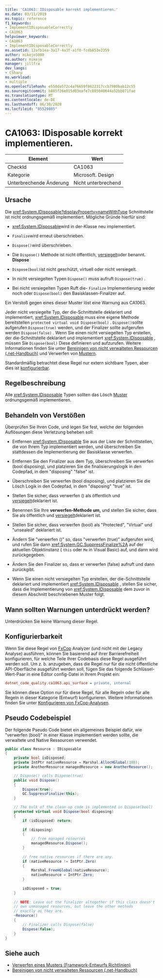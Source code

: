 ```yaml
---
title: 'CA1063: IDisposable korrekt implementieren.'
ms.date: 03/11/2019
ms.topic: reference
f1_keywords:
- ImplementIDisposableCorrectly
- CA1063
helpviewer_keywords:
- CA1063
- ImplementIDisposableCorrectly
ms.assetid: 12afb1ea-3a17-4a3f-a1f0-fcdb853e2359
author: mikejo5000
ms.author: mikejo
manager: jillfra
dev_langs:
- CSharp
ms.workload:
- multiple
ms.openlocfilehash: e550da572c4a76659f8622317ccb7980bab12c55
ms.sourcegitcommit: b885f26e015d03eafe7c885040644a52bb071fae
ms.translationtype: MT
ms.contentlocale: de-DE
ms.lasthandoff: 06/30/2020
ms.locfileid: "85529805"
---
```

# <a name="ca1063-implement-idisposable-correctly"></a>CA1063: IDisposable korrekt implementieren.

|Element|Wert|
|-|-|
|CheckId|CA1063|
|Kategorie|Microsoft. Design|
|Unterbrechende Änderung|Nicht unterbrechend|

## <a name="cause"></a>Ursache

Die <xref:System.IDisposable?displayProperty=nameWithType> Schnittstelle ist nicht ordnungsgemäß implementiert. Mögliche Gründe hierfür sind:

- <xref:System.IDisposable>wird in der-Klasse neu implementiert.

- `Finalize`wird erneut überschrieben.

- `Dispose()`wird überschrieben.

- Die `Dispose()` Methode ist nicht öffentlich, [versiegelt](/dotnet/csharp/language-reference/keywords/sealed)oder benannt. **Dispose**

- `Dispose(bool)`ist nicht geschützt, virtuell oder nicht versiegelt.

- In nicht versiegelten Typen `Dispose()` muss aufruft `Dispose(true)` .

- Bei nicht versiegelten Typen Ruft die- `Finalize` Implementierung weder noch oder `Dispose(bool)` den Basisklassen-Finalizer auf.

Ein Verstoß gegen eines dieser Muster löst eine Warnung aus CA1063.

Jeder nicht versiegelte Typ, der die-Schnittstelle deklariert und implementiert, <xref:System.IDisposable> muss eine eigene Methode bereitstellen `protected virtual void Dispose(bool)` . `Dispose()`sollte aufgerufen `Dispose(true)` werden, und der Finalizer sollte aufgerufen werden `Dispose(false)` . Wenn Sie einen nicht versiegelten Typ erstellen, der die-Schnittstelle deklariert und implementiert <xref:System.IDisposable> , müssen Sie `Dispose(bool)` Diese definieren und aufzurufen. Weitere Informationen finden Sie unter [Bereinigen von nicht verwalteten Ressourcen (.net-Handbuch)](/dotnet/standard/garbage-collection/unmanaged) und Verwerfen von [Mustern](/dotnet/standard/design-guidelines/dispose-pattern).

Standardmäßig betrachtet diese Regel nur extern sichtbare Typen, aber dies ist [konfigurierbar](#configurability).

## <a name="rule-description"></a>Regelbeschreibung

Alle <xref:System.IDisposable> Typen sollten das Lösch [Muster](/dotnet/standard/design-guidelines/dispose-pattern) ordnungsgemäß implementieren.

## <a name="how-to-fix-violations"></a>Behandeln von Verstößen

Überprüfen Sie Ihren Code, und legen Sie fest, welche der folgenden Auflösungen diese Verletzung beheben soll:

- Entfernen <xref:System.IDisposable> Sie aus der Liste der Schnittstellen, die von Ihrem Typ implementiert werden, und überschreiben Sie stattdessen die Implementierung der Basisklasse verwerfen.

- Entfernen Sie den Finalizer aus dem Typ, überschreiben Sie verwerfen (bool disposing), und platzieren Sie die finalisierungslogik in den Codepfad, in dem "disposing" "false" ist.

- Überschreiben Sie verwerfen (bool disposing), und platzieren Sie die Lösch Logik in den Codepfad, in dem "disposing" "true" ist.

- Stellen Sie sicher, dass verwerfen () als öffentlich und [versiegelt](/dotnet/csharp/language-reference/keywords/sealed)deklariert ist.

- Benennen Sie Ihre **verwerfen-Methode um,** und stellen Sie sicher, dass Sie als öffentlich und [versiegelt](/dotnet/csharp/language-reference/keywords/sealed)deklariert ist.

- Stellen Sie sicher, dass verwerfen (bool) als "Protected", "Virtual" und "unsealed" deklariert ist.

- Ändern Sie "verwerfen ()" so, dass "verwerfen (true)" aufgerufen wird, und rufen Sie dann <xref:System.GC.SuppressFinalize%2A> auf der aktuellen Objektinstanz ( `this` oder `Me` in Visual Basic) auf, und dann wird zurückgegeben.

- Ändern Sie den Finalizer so, dass er verwerfen (false) aufruft und dann zurückgibt.

- Wenn Sie einen nicht versiegelten Typ erstellen, der die-Schnittstelle deklariert und implementiert <xref:System.IDisposable> , stellen Sie sicher, dass die Implementierung von <xref:System.IDisposable> dem zuvor in diesem Abschnitt beschriebenen Muster folgt.

## <a name="when-to-suppress-warnings"></a>Wann sollten Warnungen unterdrückt werden?

Unterdrücken Sie keine Warnung dieser Regel.

## <a name="configurability"></a>Konfigurierbarkeit

Wenn Sie diese Regel von [FxCop](install-fxcop-analyzers.md) Analyzer (und nicht mit der Legacy Analyse) ausführen, können Sie basierend auf ihrer Barrierefreiheit konfigurieren, für welche Teile Ihrer Codebasis diese Regel ausgeführt werden soll. Um z. b. anzugeben, dass die Regel nur für die nicht öffentliche API-Oberfläche ausgeführt werden soll, fügen Sie das folgende Schlüssel-Wert-Paar in eine Editor config-Datei in Ihrem Projekt ein:

```ini
dotnet_code_quality.ca1063.api_surface = private, internal
```

Sie können diese Option nur für diese Regel, für alle Regeln oder für alle Regeln in dieser Kategorie (Entwurf) konfigurieren. Weitere Informationen finden Sie unter [Konfigurieren von FxCop-Analysen](configure-fxcop-analyzers.md).

## <a name="pseudo-code-example"></a>Pseudo Codebeispiel

Der folgende Pseudo Code bietet ein allgemeines Beispiel dafür, wie "verwerfen (bool)" in einer Klasse implementiert werden sollte, die verwaltete und Native Ressourcen verwendet.

```csharp
public class Resource : IDisposable
{
    private bool isDisposed;
    private IntPtr nativeResource = Marshal.AllocHGlobal(100);
    private AnotherResource managedResource = new AnotherResource();

    // Dispose() calls Dispose(true)
    public void Dispose()
    {
        Dispose(true);
        GC.SuppressFinalize(this);
    }

    // The bulk of the clean-up code is implemented in Dispose(bool)
    protected virtual void Dispose(bool disposing)
    {
        if (isDisposed) return;
        
        if (disposing)
        {
            // free managed resources
            managedResource.Dispose();
        }
        
        // free native resources if there are any.
        if (nativeResource != IntPtr.Zero)
        {
            Marshal.FreeHGlobal(nativeResource);
            nativeResource = IntPtr.Zero;
        }
        
        isDisposed = true;
    }
    
    // NOTE: Leave out the finalizer altogether if this class doesn't
    // own unmanaged resources, but leave the other methods
    // exactly as they are.
    ~Resource()
    {
        // Finalizer calls Dispose(false)
        Dispose(false);
    }
}
```

## <a name="see-also"></a>Siehe auch

- [Verwerfen eines Musters (Framework-Entwurfs Richtlinien)](/dotnet/standard/design-guidelines/dispose-pattern)
- [Bereinigen von nicht verwalteten Ressourcen (.net-Handbuch)](/dotnet/standard/garbage-collection/unmanaged)
